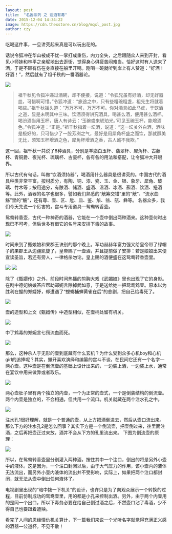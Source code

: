 ```yaml
---
layout: post
title:  "名器系列 之 这酒有毒"
date: 2015-12-04 14:34:22
image: https://cdn.thexstore.cn/blog/mqxl_post.jpg
author: czy
---
```

吃喝这件事，一旦讲究起来真是可以玩出花的。

话说令狐冲在华山被成不忧一掌打成重伤，内力全失，之后跟随众人来到开封，看见小师妹和林平之亲昵地出去逛街，觉得身心俱疲苦闷难当。恰好这时有人送来了酒，于是不顾有伤在身直接在船里开喝。刚喝一碗就听到岸上有人赞道：“好酒！好酒！”，然后就有了祖千秋的一番酒器论。

![](https://cdn.thexstore.cn/blog/mqxl_01.png)

<blockquote>
  <p>
祖千秋见令狐冲递过酒碗，却不便接，说道：“令狐兄虽有好酒，却无好器皿，可惜啊可惜。”令狐冲道：“旅途之中，只有些粗碗粗盏，祖先生将就着喝些。”祖千秋摇头道：“万万不可，万万不可。你对酒具如此马虎，于饮酒之道，显是未明其中三味。饮酒须得讲究酒具，喝甚么酒，便用甚么酒杯。喝汾酒当用玉杯，唐人有诗云：‘玉碗盛来琥珀光。’可见玉碗玉杯，能增酒色。”令狐冲道：“正是。”祖千秋指着一坛酒，说道：“这一坛关外白酒，酒味是极好的，只可惜少了一股芳冽之气，最好是用犀角杯盛之而饮，那就醇美无比，须知玉杯增酒之色，犀角杯增酒之香，古人诚不我欺。”
  </p>
</blockquote>

这一回，祖千秋一共说了8种酒具，分别是羊脂白玉杯、翡翠杯、犀角杯、古藤杯、青铜爵、夜光杯、琉璃杯、古瓷杯，各有各的用法和搭配，让令狐冲大开眼界。

所以古代有句话，叫做“饮酒须持器”，喝酒用什么器具是很讲究的。中国古代的酒具种类非常丰富，按材质分，有陶、铜、漆、瓷、玉、金、银、象牙、犀角、玻璃、竹木等；按用途分，有酿酒、储酒、盛酒、温酒、冰酒、斟酒、饮酒、挹酒等。此外，酒器的名字也很多，譬如我们熟悉的“觥筹交错”里的“觥”、“流水曲觞”里的“觞”，还有尊、壶、区、卮、皿、鉴、斛、翁、瓿、彝等。
名器众多，我们今天先说一个厉害的，宫斗专用道具—鸳鸯转香壶。

鸳鸯转香壶，古代一种神奇的酒器，它能在一个壶中倒出两种酒来。这种壶何时出现已不可考，但后世多有借它的名号来安排下毒的故事。

![](https://cdn.thexstore.cn/blog/mqxl_02.jpg)

时间来到了甄娘娘和果郡王诀别的那个晚上。军功赫赫年富力强又给皇帝带了绿帽子的果郡王从边疆凯旋了，皇帝赐了一壶酒，并且提前做了安排：若是娘娘出来便宣读圣旨，若还有旁人，一律格杀勿论。皇上赐的酒便盛在这鸳鸯转香壶里。

![](https://cdn.thexstore.cn/blog/mqxl_03.jpg)
![](https://cdn.thexstore.cn/blog/mqxl_04.jpg)

除了《甄嬛传》之外，前段时间热播的剪胸大戏《武媚娘》里也出现了它的身影。在剧中德妃娘娘答应帮助郑婉言除掉武如意，于是送给她一把鸳鸯鸩壶。原本以为胜利在握的郑婕妤，却遭遇了“螳螂捕蝉黄雀在后”的悲剧，把自己给毒死了。

![](https://cdn.thexstore.cn/blog/mqxl_05.jpg)

壶的造型和上文《甄嬛传》中造型相似，在壶柄处留有机关。

![](https://cdn.thexstore.cn/blog/mqxl_06.jpg)

中了鸩毒的郑婉言七窍流血而死。

![](https://cdn.thexstore.cn/blog/mqxl_07.jpg)

那么，这种杀人于无形的壶到底藏有什么玄机？为什么受到众多心机boy和心机girl的追捧呢？其实，撇开喜欢演绎和编纂的宫斗不谈，在民间它还有一个名字—两心壶。这种壶是在倒流壶的基础上设计出来的，一边装上酒，一边装上水，通常在宴饮中用来做弊或者取乐。

![](https://cdn.thexstore.cn/blog/mqxl_08.png)

两心壶肚子里有两个独立的内壶，一个为正常的壶式，一个是倒装结构的倒流壶。两个内壶是独立的，不会相通，但共用一个流口。机关就藏在两个注水孔之中。

![](https://cdn.thexstore.cn/blog/mqxl_09.png)

注水孔1很好理解，就是一个普通的壶，从上方把酒倒进去，然后从壶口流出来。那么下方的注水孔2是怎么回事？其实下方是一个倒流壶，把壶倒过来，往里面注酒，之后再把壶正过来放，酒并不会从下方的孔里流出来。
下图为倒流壶的原理：

![](https://cdn.thexstore.cn/blog/mqxl_10.png)

所以，在鸳鸯转香壶里分别灌入两种酒，按住其中一个注口，倒出的将是另外小壶中的液体。这是因为，一个注口封闭以后，由于大气压力的作用，该小壶内的液体无法流出，而另外小壶内液体的流出并不受影响，实际上，如果把两个注口都封闭，就无法从壶中倒出任何液体了。

电视剧里出现的“暗中拨一下机关”的设计，也许只是为了向观众展示一个转换的过程，目前仿制成功的鸳鸯壶里，用的都是小孔来控制出酒。另外，由于两个内壶用的是同一个出口，所以下毒务必要在给自己倒过酒之后，不然壶口沾了毒酒，少不得自己也要跟着遭殃。

看完了人间的恩缘情仇机关算计，下一篇我们来说一个光听名字就觉得充满正义感的酒器—公道杯。不见不散！

